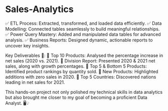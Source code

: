 # Sales-Analytics
✅ ETL Process: Extracted, transformed, and loaded data efficiently.
✅ Data Modelling: Connected tables seamlessly to build meaningful relationships.
✅ Power Query Mastery: Added and manipulated data tables for advanced analysis.
✅ Business Reports: Designed dynamic, actionable reports to uncover key insights.

Key Deliverables 🚀:
🔹 Top 10 Products: Analysed the percentage increase in net sales (2020 vs. 2021).
🔹 Division Report: Presented 2020 & 2021 net sales, along with growth percentages.
🔹 Top 5 & Bottom 5 Products: Identified product rankings by quantity sold.
🔹 New Products: Highlighted additions with zero sales in 2020.
🔹 Top 5 Countries: Discovered nations leading in net sales for 2021.

This hands-on project not only polished my technical skills in data analytics but also brought me closer to my goal of becoming a proficient Data Analyst. 🖥️💡
